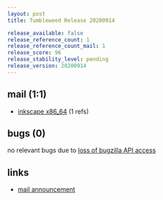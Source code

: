 ```yaml
---
layout: post
title: Tumbleweed Release 20200914

release_available: false
release_reference_count: 1
release_reference_count_mail: 1
release_score: 96
release_stability_level: pending
release_version: 20200914
---
```


## mail (1:1)

- [inkscape x86_64](https://lists.opensuse.org/opensuse-factory/2020-09/msg00138.html) (1 refs)

## bugs (0)

<!--more-->

no relevant bugs due to [loss of bugzilla API access](https://bugzilla.opensuse.org/show_bug.cgi?id=1157722)



## links

- [mail announcement](https://lists.opensuse.org/opensuse-factory/2020-09/msg00135.html)
